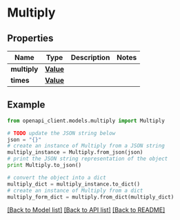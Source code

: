 # Multiply


## Properties
Name | Type | Description | Notes
------------ | ------------- | ------------- | -------------
**multiply** | [**Value**](Value.md) |  | 
**times** | [**Value**](Value.md) |  | 

## Example

```python
from openapi_client.models.multiply import Multiply

# TODO update the JSON string below
json = "{}"
# create an instance of Multiply from a JSON string
multiply_instance = Multiply.from_json(json)
# print the JSON string representation of the object
print Multiply.to_json()

# convert the object into a dict
multiply_dict = multiply_instance.to_dict()
# create an instance of Multiply from a dict
multiply_form_dict = multiply.from_dict(multiply_dict)
```
[[Back to Model list]](../README.md#documentation-for-models) [[Back to API list]](../README.md#documentation-for-api-endpoints) [[Back to README]](../README.md)


